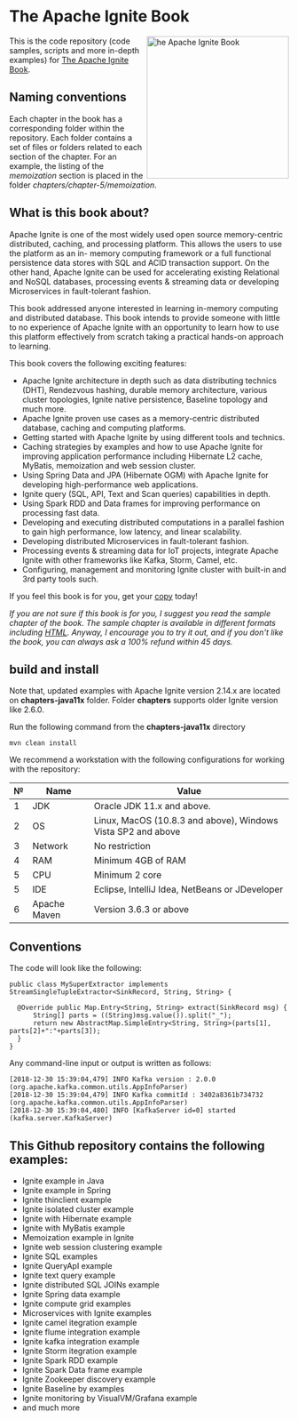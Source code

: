 # The Apache Ignite Book

<a href="http://leanpub.com/ignitebook"><img src="https://github.com/srecon/the-apache-ignite-book/blob/master/3D_mini.png" alt="he Apache Ignite Book" height="256px" align="right"></a>

This is the code repository (code samples, scripts and more in-depth examples) for [The Apache Ignite Book](https://leanpub.com/ignitebook).

## Naming conventions

Each chapter in the book has a corresponding folder within the repository. Each folder contains a set of files or folders related to each section of the chapter. For an example, the listing of the _memoization_ section is placed in the folder _chapters/chapter-5/memoization_.

## What is this book about?

Apache Ignite is one of the most widely used open source memory-centric distributed, caching, and processing platform. This allows the users to use the platform as an in- memory computing framework or a full functional persistence data stores with SQL and ACID transaction support. On the other hand, Apache Ignite can be used for accelerating existing Relational and NoSQL databases, processing events & streaming data or developing Microservices in fault-tolerant fashion.

This book addressed anyone interested in learning in-memory computing and distributed database. This book intends to provide someone with little to no experience of Apache Ignite with an opportunity to learn how to use this platform effectively from scratch taking a practical hands-on approach to learning.

This book covers the following exciting features:

* Apache Ignite architecture in depth such as data distributing technics (DHT), Rendezvous hashing, durable memory architecture, various cluster topologies, Ignite native persistence, Baseline topology and much more.
* Apache Ignite proven use cases as a memory-centric distributed database, caching and computing platforms.
* Getting started with Apache Ignite by using different tools and technics.
* Caching strategies by examples and how to use Apache Ignite for improving application performance including Hibernate L2 cache, MyBatis, memoization and web session cluster.
* Using Spring Data and JPA (Hibernate OGM) with Apache Ignite for developing high-performance web applications.
* Ignite query (SQL, API, Text and Scan queries) capabilities in depth.
* Using Spark RDD and Data frames for improving performance on processing fast data.
* Developing and executing distributed computations in a parallel fashion to gain high performance, low latency, and linear scalability. 
* Developing distributed Microservices in fault-tolerant fashion.
* Processing events & streaming data for IoT projects, integrate Apache Ignite with other frameworks like Kafka, Storm, Camel, etc.
* Configuring, management and monitoring Ignite cluster with built-in and 3rd party tools such.

If you feel this book is for you, get your [copy](https://leanpub.com/ignitebook) today!

_If you are not sure if this book is for you, I suggest you read the sample chapter of the book. The sample chapter is available in different formats including [HTML](https://leanpub.com/ignitebook/read_sample). Anyway, I encourage you to try it out, and if you don't like the book, you can always ask a 100% refund within 45 days._

## build and install

Note that, updated examples with Apache Ignite version 2.14.x are located on **chapters-java11x** folder. 
Folder **chapters** supports older Ignite version like 2.6.0.

Run the following command from the **chapters-java11x** directory

```
mvn clean install
```


We recommend a workstation with the following configurations for working with the repository:

| № | Name         | Value                                                        |
|---|--------------|--------------------------------------------------------------|
| 1 | JDK          | Oracle JDK 11.x and above.              |
| 2 | OS           | Linux, MacOS (10.8.3 and above), Windows Vista SP2 and above |
| 3 | Network      | No restriction                                               |
| 4 | RAM          | Minimum 4GB of RAM                                           |
| 5 | CPU          | Minimum 2 core                                               |
| 5 | IDE          | Eclipse, IntelliJ Idea, NetBeans or JDeveloper               |
| 6 | Apache Maven | Version 3.6.3 or above                                       |

## Conventions

The code will look like the following:
```
public class MySuperExtractor implements StreamSingleTupleExtractor<SinkRecord, String, String> {

  @Override public Map.Entry<String, String> extract(SinkRecord msg) {
      String[] parts = ((String)msg.value()).split("_");
      return new AbstractMap.SimpleEntry<String, String>(parts[1], parts[2]+":"+parts[3]);
  }
}
```
Any command-line input or output is written as follows:
```
[2018-12-30 15:39:04,479] INFO Kafka version : 2.0.0 (org.apache.kafka.common.utils.AppInfoParser)
[2018-12-30 15:39:04,479] INFO Kafka commitId : 3402a8361b734732 (org.apache.kafka.common.utils.AppInfoParser)
[2018-12-30 15:39:04,480] INFO [KafkaServer id=0] started (kafka.server.KafkaServer)
```
## This Github repository contains the following examples:
- Ignite example in Java
- Ignite example in Spring
- Ignite thinclient example
- Ignite isolated cluster example
- Ignite with Hibernate example
- Ignite with MyBatis example
- Memoization example in Ignite
- Ignite web session clustering example
- Ignite SQL examples
- Ignite QueryApI example
- Ignite text query example
- Ignite distributed SQL JOINs example
- Ignite Spring data example
- Ignite compute grid examples
- Microservices with Ignite examples
- Ignite camel itegration example
- Ignite flume integration example
- Ignite kafka integration example
- Ignite Storm itegration example
- Ignite Spark RDD example
- Ignite Spark Data frame example
- Ignite Zookeeper discovery example
- Ignite Baseline by examples
- Ignite monitoring by VisualVM/Grafana example
- and much more
